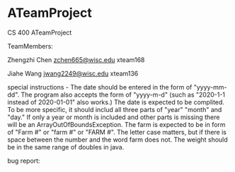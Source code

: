 # ATeamProject
CS 400 ATeamProject

TeamMembers:

Zhengzhi Chen  zchen665@wisc.edu   xteam168

Jiahe Wang     jwang2249@wisc.edu  xteam136



special instructions -
  The date should be entered in the form of "yyyy-mm-dd". The program also accepts the form of "yyyy-m-d" (such as "2020-1-1 instead of 2020-01-01" also works.)
  The date is expected to be complited. To be more specific, it should includ all three parts of "year" "month" and "day." If only a year or month is included and other parts is missing there will be an ArrayOutOfBoundsException. 
  The farm is expected to be in form of "Farm #" or "farm #" or "FARM #". The letter case matters, but if there is space between the number and the word farm does not.
  The weight should be in the same range of doubles in java. 



bug report:
